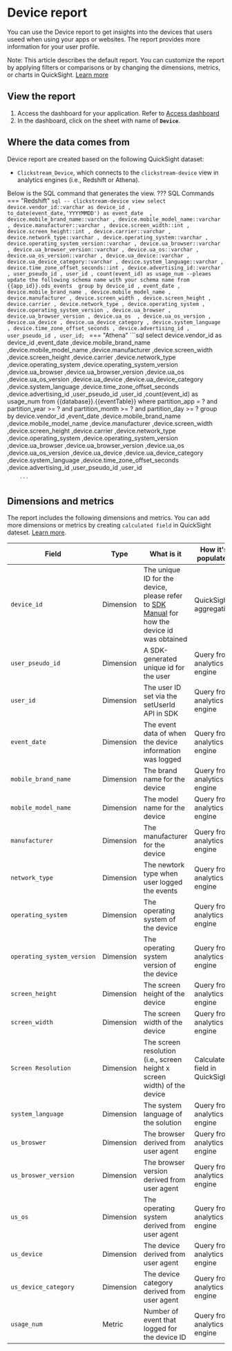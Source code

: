 # Device report
You can use the Device report to get insights into the devices that users useed when using your apps or websites. The report provides more information for your user profile.

Note: This article describes the default report. You can customize the report by applying filters or comparisons or by changing the dimensions, metrics, or charts in QuickSight. [Learn more](https://docs.aws.amazon.com/quicksight/latest/user/working-with-visuals.html)


## View the report
1. Access the dashboard for your application. Refer to [Access dashboard](index.md)
2. In the dashboard, click on the sheet with name of **`Device`**.

## Where the data comes from
Device report are created based on the following QuickSight dataset:

- `Clickstream_Device`, which connects to the `clickstream-device` view in analytics engines (i.e., Redshift or Athena). 

Below is the SQL command that generates the view.
??? SQL Commands
    === "Redshift"
        ```sql
        -- clickstream-device view
        select
        device.vendor_id::varchar as device_id
        , to_date(event_date,'YYYYMMDD') as event_date 
        , device.mobile_brand_name::varchar
        , device.mobile_model_name::varchar
        , device.manufacturer::varchar
        , device.screen_width::int
        , device.screen_height::int
        , device.carrier::varchar
        , device.network_type::varchar
        , device.operating_system::varchar
        , device.operating_system_version::varchar
        , device.ua_browser::varchar
        , device.ua_browser_version::varchar
        , device.ua_os::varchar
        , device.ua_os_version::varchar
        , device.ua_device::varchar
        , device.ua_device_category::varchar
        , device.system_language::varchar
        , device.time_zone_offset_seconds::int
        , device.advertising_id::varchar
        , user_pseudo_id
        , user_id
        , count(event_id) as usage_num
        --pleaes update the following schema name with your schema name
        from {{app_id}}.ods_events 
        group by
        device_id
        , event_date
        , device.mobile_brand_name
        , device.mobile_model_name
        , device.manufacturer
        , device.screen_width
        , device.screen_height
        , device.carrier
        , device.network_type
        , device.operating_system
        , device.operating_system_version
        , device.ua_browser
        , device.ua_browser_version
        , device.ua_os 
        , device.ua_os_version
        , device.ua_device
        , device.ua_device_category
        , device.system_language
        , device.time_zone_offset_seconds
        , device.advertising_id
        , user_pseudo_id
        , user_id;
        ```
    === "Athena"
        ```sql
        select
            device.vendor_id as device_id
            ,event_date 
            ,device.mobile_brand_name
            ,device.mobile_model_name
            ,device.manufacturer
            ,device.screen_width
            ,device.screen_height
            ,device.carrier
            ,device.network_type
            ,device.operating_system
            ,device.operating_system_version
            ,device.ua_browser
            ,device.ua_browser_version
            ,device.ua_os
            ,device.ua_os_version
            ,device.ua_device
            ,device.ua_device_category
            ,device.system_language
            ,device.time_zone_offset_seconds
            ,device.advertising_id
            ,user_pseudo_id
            ,user_id
            ,count(event_id) as usage_num
            from {{database}}.{{eventTable}} 
            where partition_app = ? 
            and partition_year >= ?
            and partition_month >= ?
            and partition_day >= ?
            group by
            device.vendor_id
            ,event_date
            ,device.mobile_brand_name
            ,device.mobile_model_name
            ,device.manufacturer
            ,device.screen_width
            ,device.screen_height
            ,device.carrier
            ,device.network_type
            ,device.operating_system
            ,device.operating_system_version
            ,device.ua_browser
            ,device.ua_browser_version
            ,device.ua_os 
            ,device.ua_os_version
            ,device.ua_device
            ,device.ua_device_category
            ,device.system_language
            ,device.time_zone_offset_seconds
            ,device.advertising_id
            ,user_pseudo_id
            ,user_id

        ```

## Dimensions and metrics
The report includes the following dimensions and metrics. You can add more dimensions or metrics by creating `calculated field` in QuickSight dateset. [Learn more](https://docs.aws.amazon.com/quicksight/latest/user/adding-a-calculated-field-analysis.html). 

|Field | Type| What is it | How it's populated|
|----------|---|---------|--------------------|
|`device_id`| Dimension | The unique ID for the device, please refer to [SDK Manual](../sdk-manual/index.md) for how the device id was obtained| QuickSight aggregation|
|`user_pseudo_id`| Dimension | A SDK-generated unique id for the user | Query from analytics engine|
|`user_id`| Dimension | The user ID set via the setUserId API in SDK  | Query from analytics engine|
|`event_date`| Dimension | The event data of when the device information was logged | Query from analytics engine|
|`mobile_brand_name`| Dimension | The brand name for the device  | Query from analytics engine|
|`mobile_model_name`| Dimension | The model name for the device | Query from analytics engine|
|`manufacturer`| Dimension | The manufacturer for the device | Query from analytics engine|
|`network_type`| Dimension | The newtork type when user logged the events  | Query from analytics engine|
|`operating_system`| Dimension | The operating system of the device  | Query from analytics engine|
|`operating_system_version`| Dimension | The operating system version of the device  | Query from analytics engine|
|`screen_height`| Dimension | The screen height of the device  | Query from analytics engine|
|`screen_width`| Dimension | The screen width of the device  | Query from analytics engine|
|`Screen Resolution`| Dimension | The screen resolution (i.e., screen height x screen width) of the device  | Calculated field in QuickSight|
|`system_language`| Dimension | The system language of the solution  | Query from analytics engine|
|`us_broswer`| Dimension | The browser derived from user agent  | Query from analytics engine|
|`us_broswer_version`| Dimension | The browser version derived from user agent  | Query from analytics engine|
|`us_os`| Dimension | The operating system derived from user agent  | Query from analytics engine|
|`us_device`| Dimension | The device derived from user agent  | Query from analytics engine|
|`us_device_category`| Dimension | The device category derived from user agent  | Query from analytics engine|
|`usage_num`| Metric | Number of event that logged for the device ID  | Query from analytics engine|


